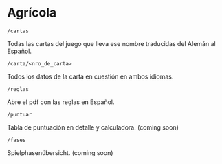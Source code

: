 # Agrícola

`/cartas` 

Todas las cartas del juego que lleva ese nombre traducidas del Alemán al Español.

`/carta/<nro_de_carta>`

Todos los datos de la carta en cuestión en ambos idiomas.

`/reglas`

Abre el pdf con las reglas en Español.

`/puntuar`

Tabla de puntuación en detalle y calculadora. (coming soon)

`/fases`

Spielphasenübersicht. (coming soon)
